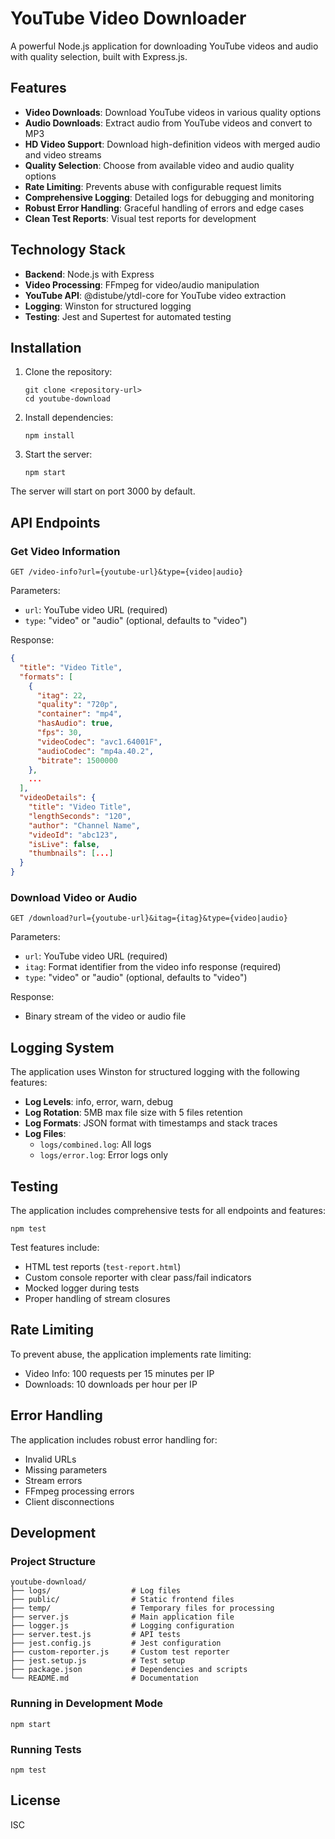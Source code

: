 # YouTube Video Downloader

A powerful Node.js application for downloading YouTube videos and audio with quality selection, built with Express.js.

## Features

- **Video Downloads**: Download YouTube videos in various quality options
- **Audio Downloads**: Extract audio from YouTube videos and convert to MP3
- **HD Video Support**: Download high-definition videos with merged audio and video streams
- **Quality Selection**: Choose from available video and audio quality options
- **Rate Limiting**: Prevents abuse with configurable request limits
- **Comprehensive Logging**: Detailed logs for debugging and monitoring
- **Robust Error Handling**: Graceful handling of errors and edge cases
- **Clean Test Reports**: Visual test reports for development

## Technology Stack

- **Backend**: Node.js with Express
- **Video Processing**: FFmpeg for video/audio manipulation
- **YouTube API**: @distube/ytdl-core for YouTube video extraction
- **Logging**: Winston for structured logging
- **Testing**: Jest and Supertest for automated testing

## Installation

1. Clone the repository:
   ```
   git clone <repository-url>
   cd youtube-download
   ```

2. Install dependencies:
   ```
   npm install
   ```

3. Start the server:
   ```
   npm start
   ```

The server will start on port 3000 by default.

## API Endpoints

### Get Video Information

```
GET /video-info?url={youtube-url}&type={video|audio}
```

Parameters:
- `url`: YouTube video URL (required)
- `type`: "video" or "audio" (optional, defaults to "video")

Response:
```json
{
  "title": "Video Title",
  "formats": [
    {
      "itag": 22,
      "quality": "720p",
      "container": "mp4",
      "hasAudio": true,
      "fps": 30,
      "videoCodec": "avc1.64001F",
      "audioCodec": "mp4a.40.2",
      "bitrate": 1500000
    },
    ...
  ],
  "videoDetails": {
    "title": "Video Title",
    "lengthSeconds": "120",
    "author": "Channel Name",
    "videoId": "abc123",
    "isLive": false,
    "thumbnails": [...]
  }
}
```

### Download Video or Audio

```
GET /download?url={youtube-url}&itag={itag}&type={video|audio}
```

Parameters:
- `url`: YouTube video URL (required)
- `itag`: Format identifier from the video info response (required)
- `type`: "video" or "audio" (optional, defaults to "video")

Response:
- Binary stream of the video or audio file

## Logging System

The application uses Winston for structured logging with the following features:

- **Log Levels**: info, error, warn, debug
- **Log Rotation**: 5MB max file size with 5 files retention
- **Log Formats**: JSON format with timestamps and stack traces
- **Log Files**:
  - `logs/combined.log`: All logs
  - `logs/error.log`: Error logs only

## Testing

The application includes comprehensive tests for all endpoints and features:

```
npm test
```

Test features include:
- HTML test reports (`test-report.html`)
- Custom console reporter with clear pass/fail indicators
- Mocked logger during tests
- Proper handling of stream closures

## Rate Limiting

To prevent abuse, the application implements rate limiting:

- Video Info: 100 requests per 15 minutes per IP
- Downloads: 10 downloads per hour per IP

## Error Handling

The application includes robust error handling for:
- Invalid URLs
- Missing parameters
- Stream errors
- FFmpeg processing errors
- Client disconnections

## Development

### Project Structure

```
youtube-download/
├── logs/                  # Log files
├── public/                # Static frontend files
├── temp/                  # Temporary files for processing
├── server.js              # Main application file
├── logger.js              # Logging configuration
├── server.test.js         # API tests
├── jest.config.js         # Jest configuration
├── custom-reporter.js     # Custom test reporter
├── jest.setup.js          # Test setup
├── package.json           # Dependencies and scripts
└── README.md              # Documentation
```

### Running in Development Mode

```
npm start
```

### Running Tests

```
npm test
```

## License

ISC 